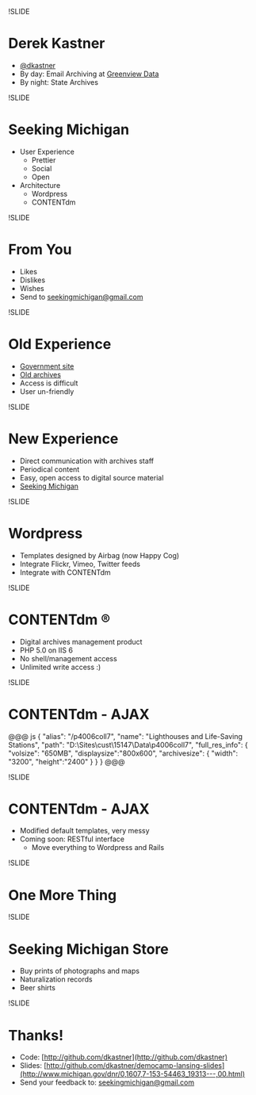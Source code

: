 !SLIDE

# Derek Kastner

- [@dkastner](http://twitter.com/dkastner)
- By day: Email Archiving at [Greenview Data](http://greenviewdata.com)
- By night: State Archives

!SLIDE

# Seeking Michigan

- User Experience
  - Prettier
  - Social
  - Open
- Architecture
  - Wordpress
  - CONTENTdm

!SLIDE

# From You

- Likes
- Dislikes
- Wishes
- Send to [seekingmichigan@gmail.com](seekingmichigan@gmail.com)

!SLIDE

# Old Experience

- [Government site](http://www.michigan.gov/dnr/0,1607,7-153-54463_19313---,00.html)
- [Old archives](http://haldigitalcollections.cdmhost.com)
- Access is difficult
- User un-friendly

!SLIDE

# New Experience

- Direct communication with archives staff
- Periodical content
- Easy, open access to digital source material
- [Seeking Michigan](http://seekingmichigan.org)

!SLIDE

# Wordpress

- Templates designed by Airbag (now Happy Cog)
- Integrate Flickr, Vimeo, Twitter feeds
- Integrate with CONTENTdm

!SLIDE

# CONTENTdm &reg;

- Digital archives management product
- PHP 5.0 on IIS 6
- No shell/management access
- Unlimited write access :)

!SLIDE

# CONTENTdm - AJAX

@@@ js
{ 
  "alias": "/p4006coll7",
  "name": "Lighthouses and Life-Saving Stations",
  "path": "D:\\Sites\\cust\\15147\\Data\\p4006coll7",
  "full_res_info": { 
   "volsize": "650MB",
   "displaysize":"800x600",
   "archivesize": { "width": "3200", "height":"2400" }
  }
}
@@@

!SLIDE

# CONTENTdm - AJAX

- Modified default templates, very messy
- Coming soon: RESTful interface
  - Move everything to Wordpress and Rails

!SLIDE

# One More Thing

!SLIDE

# Seeking Michigan Store

- Buy prints of photographs and maps
- Naturalization records
- Beer shirts

!SLIDE

# Thanks!

- Code: [http://github.com/dkastner](http://github.com/dkastner)
- Slides: [http://github.com/dkastner/democamp-lansing-slides](http://www.michigan.gov/dnr/0,1607,7-153-54463_19313---,00.html)
- Send your feedback to: [seekingmichigan@gmail.com](mailto:seekingmichigan@gmail.com)
